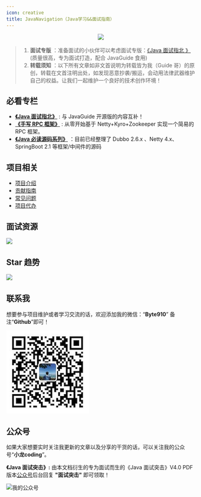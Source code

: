 ```yaml
---
icon: creative
title: JavaNavigation（Java学习&&面试指南）
---
```


<div style="text-align:center">
    <p>
        <a href="https://www.yuque.com/docs/share/8a30ffb5-83f3-40f9-baf9-38de68b906dc">
            <img src="https://guide-blog-images.oss-cn-shenzhen.aliyuncs.com/xingqiu/xingqiu.png" style="margin: 0 auto; width: 850px;" />
        </a>
    </p>
</div>

> 1. **面试专版** ：准备面试的小伙伴可以考虑面试专版：[《Java 面试指北 》](./zhuanlan/java-mian-shi-zhi-bei.md) (质量很高，专为面试打造，配合 JavaGuide 食用)
> 2. **转载须知** ：以下所有文章如非文首说明为转载皆为我（Guide 哥）的原创，转载在文首注明出处，如发现恶意抄袭/搬运，会动用法律武器维护自己的权益。让我们一起维护一个良好的技术创作环境！

## 必看专栏

- **[《Java 面试指北》](./column/java-mian-shi-zhi-bei.md)** : 与 JavaGuide 开源版的内容互补！
- **[《手写 RPC 框架》](./column/handwritten-rpc-framework.md)** : 从零开始基于 Netty+Kyro+Zookeeper 实现一个简易的 RPC 框架。
- **[《Java 必读源码系列》](./column/source-code-reading.md)** ：目前已经整理了 Dubbo 2.6.x 、Netty 4.x、SpringBoot 2.1 等框架/中间件的源码

## 项目相关

- [项目介绍](./javaguide/intro.md)
- [贡献指南](./javaguide/contribution-guideline.md)
- [常见问题](./javaguide/faq.md)
- [项目代办](./javaguide/todo.md)

## 面试资源

<a href="https://t.1yb.co/GXLF"><img src="https://img-blog.csdnimg.cn/2f61f3e2d1f2427da977340919e41616.png" style="margin: 0 auto;width:850px" /></a>

## Star 趋势

![](https://api.star-history.com/svg?repos=Snailclimb/JavaGuide&type=Date)

## 联系我

想要参与项目维护或者学习交流的话，欢迎添加我的微信：“**Byte910**” 备注“**Github**”即可！

![](../media/pictures/weixin.jpeg)

## 公众号

如果大家想要实时关注我更新的文章以及分享的干货的话，可以关注我的公众号“**小龙coding**”。

**《Java 面试突击》:** 由本文档衍生的专为面试而生的《Java 面试突击》V4.0 PDF 版本[公众号](#公众号)后台回复 **"面试突击"** 即可领取！

![我的公众号](https://guide-blog-images.oss-cn-shenzhen.aliyuncs.com/github/javaguide/books167598cd2e17b8ec-20220409194658233.png)

